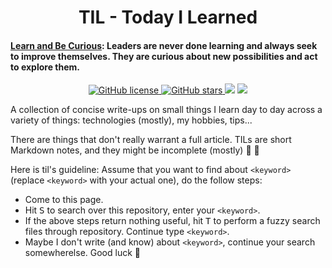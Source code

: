 <h1 align="center">TIL - Today I Learned</h1>

<p align="center">
  <h4><a href="https://www.amazon.jobs/en/principles">Learn and Be Curious</a>: Leaders are never done learning and always seek to improve themselves. They are curious about new possibilities and act to explore them.</h4>
</p>

<p align="center">
    <a href="https://github.com/ntk148v/til/blob/master/LICENSE">
        <img alt="GitHub license" src="https://img.shields.io/github/license/ntk148v/til?style=for-the-badge">
    </a>
    <a href="https://github.com/ntk148v/til/stargazers"> <img alt="GitHub stars" src="https://img.shields.io/github/stars/ntk148v/til?style=for-the-badge"> </a>
    <a href="https://github.com/ntk148v/til/issues"><img src="https://img.shields.io/github/issues/ntk148v/til?colorA=192330&colorB=dbc074&style=for-the-badge"></a>
    <a href="https://github.com/ntk148v/til/contributors"><img src="https://img.shields.io/github/contributors/ntk148v/til?colorA=192330&colorB=81b29a&style=for-the-badge"></a>
</p>

A collection of concise write-ups on small things I learn day to day across a variety of things: technologies (mostly), my hobbies, tips...

There are things that don't really warrant a full article. TILs are short Markdown notes, and they might be incomplete (mostly) :bow: :bow:

Here is til's guideline: Assume that you want to find about `<keyword>` (replace `<keyword>` with your actual one), do the follow steps:

- Come to this page.
- Hit <kbd>S</kbd> to search over this repository, enter your `<keyword>`.
- If the above steps return nothing useful, hit <kbd>T</kbd> to perform a fuzzy search files through repository. Continue type `<keyword>`.
- Maybe I don't write (and know) about `<keyword>`, continue your search somewherelse. Good luck :bow:
